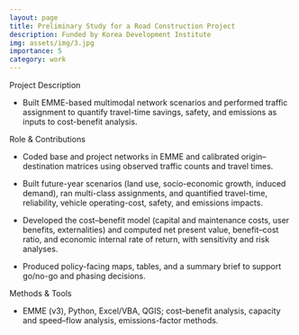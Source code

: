 ```yaml
---
layout: page
title: Preliminary Study for a Road Construction Project
description: Funded by Korea Development Institute
img: assets/img/3.jpg
importance: 5
category: work
---
```


Project Description 

- Built EMME-based multimodal network scenarios and performed traffic assignment to quantify travel-time savings, safety, and emissions as inputs to cost-benefit analysis. 

Role & Contributions 

- Coded base and project networks in EMME and calibrated origin–destination matrices using observed traffic counts and travel times.

- Built future-year scenarios (land use, socio-economic growth, induced demand), ran multi-class assignments, and quantified travel-time, reliability, vehicle operating-cost, safety, and emissions impacts.

- Developed the cost–benefit model (capital and maintenance costs, user benefits, externalities) and computed net present value, benefit–cost ratio, and economic internal rate of return, with sensitivity and risk analyses.

- Produced policy-facing maps, tables, and a summary brief to support go/no-go and phasing decisions.

Methods & Tools

- EMME (v3), Python, Excel/VBA, QGIS; cost–benefit analysis, capacity and speed–flow analysis, emissions-factor methods.
